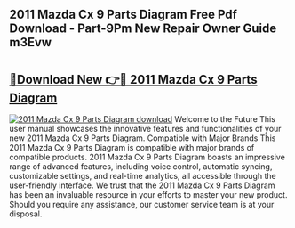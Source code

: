 ## 2011 Mazda Cx 9 Parts Diagram Free Pdf Download - Part-9Pm New Repair Owner Guide m3Evw

# <h2><a href="http://dflwta5.blite.top/?on=2011+Mazda+Cx+9+Parts+Diagram">🔗Download New 👉🔴 2011 Mazda Cx 9 Parts Diagram</a></h2>

[![2011 Mazda Cx 9 Parts Diagram download](https://i.imgur.com/lujVjoI.png)](http://dflwta5.blite.top/?on=2011+Mazda+Cx+9+Parts+Diagram)
Welcome to the Future This user manual showcases the innovative features and functionalities of your new 2011 Mazda Cx 9 Parts Diagram. Compatible with Major Brands This 2011 Mazda Cx 9 Parts Diagram is compatible with major brands of compatible products. 2011 Mazda Cx 9 Parts Diagram boasts an impressive range of advanced features, including voice control, automatic syncing, customizable settings, and real-time analytics, all accessible through the user-friendly interface. We trust that the 2011 Mazda Cx 9 Parts Diagram has been an invaluable resource in your efforts to master your new product. Should you require any assistance, our customer service team is at your disposal.
